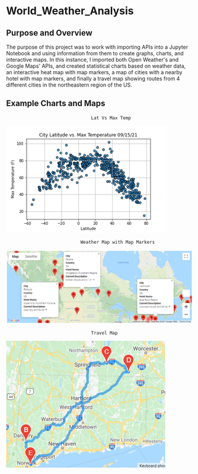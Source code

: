 # World_Weather_Analysis

## Purpose and Overview

The purpose of this project was to work with importing APIs into a Jupyter Notebook
and using information from them to create graphs, charts, and interactive maps.
In this instance, I imported both Open Weather's and Google Maps' APIs, and created
statistical charts based on weather data, an interactive heat map with map markers, 
a map of cities with a nearby hotel with map markers, and finally a travel map
showing routes from 4 different cities in the northeastern region of the US.


## Example Charts and Maps

                                    Lat Vs Max Temp
![fig1](/weather_data/Fig1.png)


                                Weather Map with Map Markers
![WeatherPy_vacation_map](/Vacation_Search/WeatherPy_vacation_map.png)


                                    Travel Map
![WeatherPy_travel_map](/Vacation_Itinerary/WeatherPy_travel_map.png)
